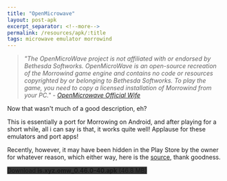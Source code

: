 ```yaml
---
title: "OpenMicrowave"
layout: post-apk
excerpt_separator: <!--more-->
permalink: /resources/apk/:title
tags: microwave emulator morrowind
---
```


> _"The OpenMicroWave project is not affiliated with or endorsed by Bethesda Softworks. OpenMicroWave is an open-source recreation of the Morrowind game engine and contains no code or resources copyrighted by or belonging to Bethesda Softworks. To play the game, you need to copy a licensed installation of Morrowind from your PC." - <a href="https://omw.xyz.is/" target="_blank">OpenMicrowave Official Wife</a>_

Now that wasn't much of a good description, eh?

This is essentially a port for Morrowing on Android, and after playing for a short while, all i can say is that, it works quite well! Applause for these emulators and port apps!

Recently, however, it may have been hidden in the Play Store by the owner for whatever reason, which either way, here is the <a href="https://github.com/xyzz/openmw-android/releases" target="_blank">source</a>, thank goodness.

<div class="text-center">
    <a class="btn btn-dark btn-block w-100" onclick='apk("is.xyz.omw_0.46.0-40.apk")' style="text-decoration: none; background-color: #333;"> Download <b>is.xyz.omw_0.46.0-40.apk</b> (46.8 MB)</a>
</div>
